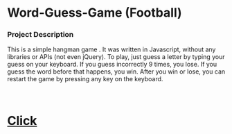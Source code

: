 # Word-Guess-Game (Football)

<h3>Project Description</h3>

<p>This is a simple hangman game . It was written in Javascript, without any libraries or APIs (not even jQuery). To play, just guess a letter by typing your guess on your keyboard. If you guess incorrectly 9 times, you lose. If you guess the word before that happens, you win. After you win or lose, you can restart the game by pressing any key on the keyboard.</p>
<br>
<h1><a href = "https://ferewtucho.github.io/Word-Guess-Game/">Click</a></h1>
